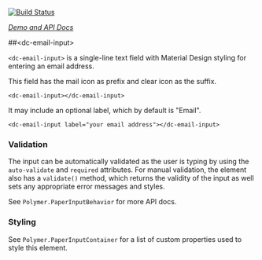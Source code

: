 [![Build Status](https://travis-ci.org/cherukumilli/dc-email-input.svg?branch=master)](https://travis-ci.org/cherukumilli/dc-email-input)

_[Demo and API Docs](https://cherukumilli.github.io/dc-email-input)_


##&lt;dc-email-input&gt;


`<dc-email-input>` is a single-line text field with Material Design styling
for entering an email address.

This field has the mail icon as prefix and clear icon as the suffix.

    <dc-email-input></dc-email-input>

It may include an optional label, which by default is "Email".

    <dc-email-input label="your email address"></dc-email-input>

### Validation

The input can be automatically validated as the user is typing by using
the `auto-validate` and `required` attributes. For manual validation, the
element also has a `validate()` method, which returns the validity of the
input as well sets any appropriate error messages and styles.

See `Polymer.PaperInputBehavior` for more API docs.

### Styling

See `Polymer.PaperInputContainer` for a list of custom properties used to
style this element.
